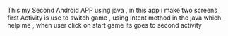 This my Second Android APP using java , in this app i make two screens , first Activity is use to switch game , using Intent method in the java which help me , when user click on start game its goes to second activity
